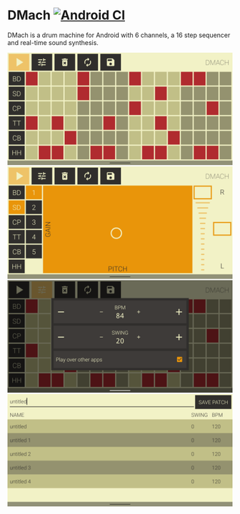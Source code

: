 # DMach [![Android CI](https://github.com/simonnorberg/dmach/workflows/Android%20CI/badge.svg)](https://github.com/simonnorberg/dmach/actions)

DMach is a drum machine for Android with 6 channels, a 16 step sequencer and real-time sound synthesis.

<img src="screenshots/dmach-1.webp" width="540" />
<img src="screenshots/dmach-2.webp" width="540" />
<img src="screenshots/dmach-3.webp" width="540" />
<img src="screenshots/dmach-4.webp" width="540" />
